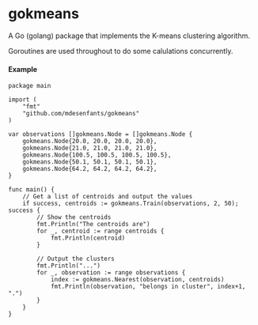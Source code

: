 gokmeans
======

A Go (golang) package that implements the K-means clustering algorithm.

Goroutines are used throughout to do some calulations concurrently.

#### Example

```
package main

import (
	"fmt"
	"github.com/mdesenfants/gokmeans"
)

var observations []gokmeans.Node = []gokmeans.Node {
	gokmeans.Node{20.0, 20.0, 20.0, 20.0},
	gokmeans.Node{21.0, 21.0, 21.0, 21.0},
	gokmeans.Node{100.5, 100.5, 100.5, 100.5},
	gokmeans.Node{50.1, 50.1, 50.1, 50.1},
	gokmeans.Node{64.2, 64.2, 64.2, 64.2},
}

func main() {
	// Get a list of centroids and output the values
	if success, centroids := gokmeans.Train(observations, 2, 50); success {
		// Show the centroids
		fmt.Println("The centroids are")
		for _, centroid := range centroids {
			fmt.Println(centroid)
		}

		// Output the clusters
		fmt.Println("...")
		for _, observation := range observations {
			index := gokmeans.Nearest(observation, centroids)
			fmt.Println(observation, "belongs in cluster", index+1, ".")
		}
	}
}
```
